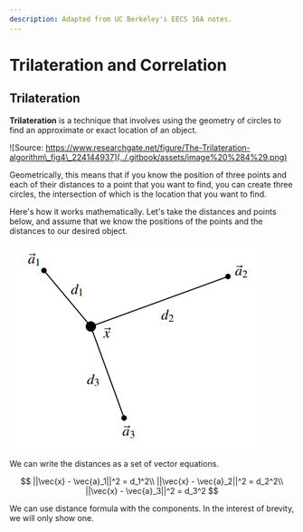 ```yaml
---
description: Adapted from UC Berkeley's EECS 16A notes.
---
```


# Trilateration and Correlation

## Trilateration

**Trilateration** is a technique that involves using the geometry of circles to find an approximate or exact location of an object. 

![Source: https://www.researchgate.net/figure/The-Trilateration-algorithm\_fig4\_224144937](../.gitbook/assets/image%20%284%29.png)

Geometrically, this means that if you know the position of three points and each of their distances to a point that you want to find, you can create three circles, the intersection of which is the location that you want to find.

Here's how it works mathematically. Let's take the distances and points below, and assume that we know the positions of the points and the distances to our desired object.

![Credit: EECS 16A course staff](../.gitbook/assets/image%20%285%29.png)

We can write the distances as a set of vector equations.

$$
||\vec{x}  - \vec{a}_1||^2 = d_1^2\\
||\vec{x}  - \vec{a}_2||^2 = d_2^2\\
||\vec{x}  - \vec{a}_3||^2 = d_3^2
$$

We can use distance formula with the components. In the interest of brevity, we will only show one.



## 



